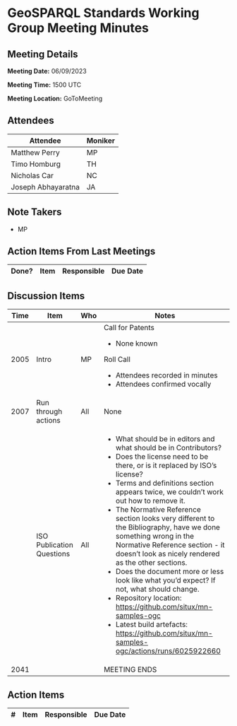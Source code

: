 # GeoSPARQL Standards Working Group Meeting Minutes
## Meeting Details
**Meeting Date:** 06/09/2023

**Meeting Time:** 1500 UTC

**Meeting Location:** GoToMeeting  

## Attendees
Attendee | Moniker |
---- | ---- |
Matthew Perry | MP |
Timo Homburg | TH |
Nicholas Car | NC |
Joseph Abhayaratna | JA |

## Note Takers
- MP

## Action Items From Last Meetings
Done? | Item | Responsible | Due Date |
---- | ---- | ---- | --- |

## Discussion Items
Time | Item | Who | Notes |
---- | ---- | ---- | ---- |
2005 | Intro | MP | Call for Patents<ul><li>None known</li></ul>Roll Call<ul><li>Attendees recorded in minutes</li><li>Attendees confirmed vocally</li></ul> |
2007 | Run through actions | All | None |
<br/> | ISO Publication Questions | All | <ul><li>What should be in editors and what should be in Contributors?</li><li>Does the license need to be there, or is it replaced by ISO’s license?</li><li>Terms and definitions section appears twice, we couldn’t work out how to remove it.</li><li>The Normative Reference section looks very different to the Bibliography, have we done something wrong in the Normative Reference section - it doesn’t look as nicely rendered as the other sections.</li><li>Does the document more or less look like what you’d expect? If not, what should change.</li><li>Repository location: https://github.com/situx/mn-samples-ogc</li><li>Latest build artefacts: https://github.com/situx/mn-samples-ogc/actions/runs/6025922660</li></ul> |
2041 | | | MEETING ENDS |

## Action Items
\# | Item | Responsible | Due Date |
---- | ---- | ---- | ---- |
